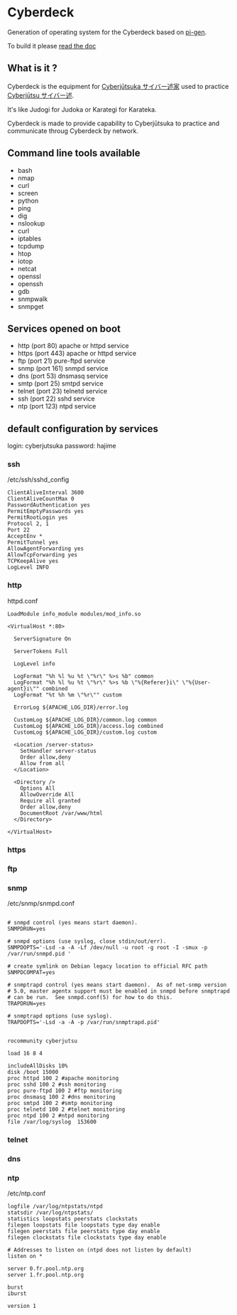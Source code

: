 # Cyberdeck

Generation of operating system for the Cyberdeck based on [pi-gen](https://github.com/RPi-Distro/pi-gen).

To build it please [read the doc](pi-gen.md)

## What is it ?

Cyberdeck is the equipment for [Cyberjūtsuka サイバー述家](https://github.com/wocsa/cyberjutsu/blob/main/glossary.md#cyberjutsuka) used to practice [Cyberjūtsu サイバー述](http://github.com/wocsa/cyberjutsu).

It's like Judogi for Judoka or Karategi for Karateka.

Cyberdeck is made to provide capability to Cyberjūtsuka to practice and communicate throug Cyberdeck by network.


## Command line tools available
* bash
* nmap
* curl
* screen
* python
* ping
* dig
* nslookup
* curl
* iptables
* tcpdump
* htop
* iotop
* netcat
* openssl
* openssh
* gdb
* snmpwalk
* snmpget

## Services opened on boot

* http (port 80) apache or httpd service
* https (port 443) apache or httpd service
* ftp (port 21) pure-ftpd service
* snmp (port 161) snmpd service
* dns (port 53) dnsmasq service
* smtp (port 25) smtpd service
* telnet (port 23) telnetd service
* ssh (port 22) sshd service
* ntp (port 123) ntpd service


## default configuration by services
login: cyberjutsuka
password: hajime
### ssh

/etc/ssh/sshd_config
```
ClientAliveInterval 3600 
ClientAliveCountMax 0
PasswordAuthentication yes
PermitEmptyPasswords yes
PermitRootLogin yes
Protocol 2, 1
Port 22
AcceptEnv *
PermitTunnel yes
AllowAgentForwarding yes
AllowTcpForwarding yes
TCPKeepAlive yes
LogLevel INFO
```

### http

httpd.conf
```
LoadModule info_module modules/mod_info.so

<VirtualHost *:80> 

  ServerSignature On

  ServerTokens Full

  LogLevel info

  LogFormat "%h %l %u %t \"%r\" %>s %b" common
  LogFormat "%h %l %u %t \"%r\" %>s %b \"%{Referer}i\" \"%{User-agent}i\"" combined
  LogFormat "%t %h %m \"%r\"" custom

  ErrorLog ${APACHE_LOG_DIR}/error.log
  
  CustomLog ${APACHE_LOG_DIR}/common.log common
  CustomLog ${APACHE_LOG_DIR}/access.log combined
  CustomLog ${APACHE_LOG_DIR}/custom.log custom

  <Location /server-status>
    SetHandler server-status
    Order allow,deny
    Allow from all
  </Location>

  <Directory />
    Options All
    AllowOverride All
    Require all granted
    Order allow,deny
    DocumentRoot /var/www/html
  </Directory>

</VirtualHost> 

```

### https

### ftp

### snmp

/etc/snmp/snmpd.conf
```

# snmpd control (yes means start daemon).
SNMPDRUN=yes

# snmpd options (use syslog, close stdin/out/err).
SNMPDOPTS='-Lsd -a -A -Lf /dev/null -u root -g root -I -smux -p /var/run/snmpd.pid '

# create symlink on Debian legacy location to official RFC path
SNMPDCOMPAT=yes

# snmptrapd control (yes means start daemon).  As of net-snmp version
# 5.0, master agentx support must be enabled in snmpd before snmptrapd
# can be run.  See snmpd.conf(5) for how to do this.
TRAPDRUN=yes

# snmptrapd options (use syslog).
TRAPDOPTS='-Lsd -a -A -p /var/run/snmptrapd.pid'


rocommunity cyberjutsu

load 16 8 4

includeAllDisks 10%
disk /boot 15000
proc httpd 100 2 #apache monitoring
proc sshd 100 2 #ssh monitoring
proc pure-ftpd 100 2 #ftp monitoring
proc dnsmasq 100 2 #dns monitoring
proc smtpd 100 2 #smtp monitoring
proc telnetd 100 2 #telnet monitoring
proc ntpd 100 2 #ntpd monitoring
file /var/log/syslog  153600
```
### telnet

### dns

### ntp

/etc/ntp.conf
```
logfile /var/log/ntpstats/ntpd
statsdir /var/log/ntpstats/
statistics loopstats peerstats clockstats
filegen loopstats file loopstats type day enable
filegen peerstats file peerstats type day enable
filegen clockstats file clockstats type day enable

# Addresses to listen on (ntpd does not listen by default)
listen on *

server 0.fr.pool.ntp.org
server 1.fr.pool.ntp.org

burst
iburst

version 1

```